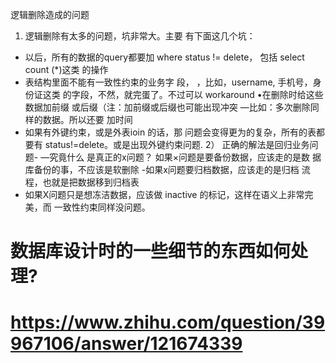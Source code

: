 逻辑删除造成的问题 

1) 逻辑删除有太多的问题，坑非常大。主要
有下面这几个坑：
- 以后，所有的数据的query都要加 where
status != delete， 包括 select count (*)这类
的操作
- 表结构里面不能有一致性约束的业务字
段，
，比如，username, 手机号，身份证这类
的字段，不然，就完蛋了。不过可以
workaround
•在删除时给这些数据加前缀
或后缀（注：加前缀或后缀也可能出现冲突
—比如：多次删除同样的数据。所以还要
加时间
- 如果有外键约束，或是外表ioin 的话，那
问题会变得更为的复杂，所有的表都要有
status!=delete。或是出现外键约束问题.
2） 正确的解法是回归业务问题-
—究竟什么
是真正的x问题？
如果×问题是要备份数据，应该走的是数
据库备份的事，不应该是软删除
-如果x问题要归档数据，应该走的是归档
流程，也就是把数据移到归档表
- 如果X问题只是想冻洁数据，应该做
inactive 的标记，这样在语义上非常完美，而
一致性约束同样没问题。

# 数据库设计时的一些细节的东西如何处理?

# https://www.zhihu.com/question/39967106/answer/121674339